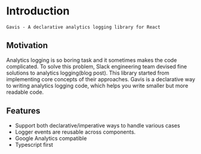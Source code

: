 # Introduction

`Gavis - A declarative analytics logging library for React`

## Motivation

Analytics logging is so boring task and it sometimes makes the code complicated. To solve this problem, Slack engineering team devised fine solutions to analytics logging(blog post). This library started from implementing core concepts of their approaches. Gavis is a declarative way to writing analytics logging code, which helps you write smaller but more readable code.

## Features

- Support both declarative/imperative ways to handle various cases
- Logger events are reusable across components.
- Google Analytics compatible
- Typescript first

